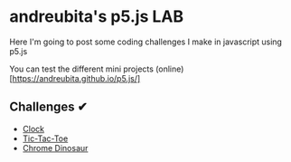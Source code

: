 # andreubita's p5.js LAB

Here I'm going to post some coding challenges I make in javascript using p5.js

You can test the different mini projects (online)[https://andreubita.github.io/p5.js/]

## Challenges ✔

- [Clock](https://github.com/andreubita/p5.js/tree/master/clock)
- [Tic-Tac-Toe](https://github.com/andreubita/p5.js/tree/master/tic-tac-toe)
- [Chrome Dinosaur](https://github.com/andreubita/p5.js/tree/master/chrome-dino)
